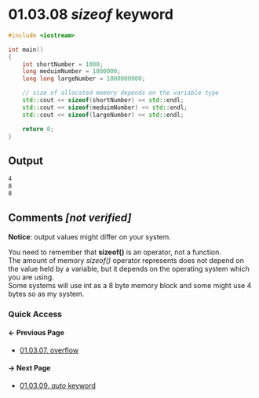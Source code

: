 # 01.03.08 *sizeof* keyword

```cxx
#include <iostream>

int main()
{
    int shortNumber = 1000;
    long meduimNumber = 1000000;
    long long largeNumber = 1000000000;

    // size of allocated memory depends on the variable type
    std::cout << sizeof(shortNumber) << std::endl;
    std::cout << sizeof(meduimNumber) << std::endl;
    std::cout << sizeof(largeNumber) << std::endl;

    return 0;
}

```

## Output

```txt
4
8
8
```

## Comments *[not verified]*

**Notice**: output values might differ on your system.

You need to remember that **sizeof()** is an operator, not a function.  
The amount of memory *sizeof()* operator represents does not depend on the value held by a variable,
but it depends on the operating system which you are using.  
Some systems will use int as a 8 byte memory block and some might use 4 bytes so as my system.

### Quick Access

<div class="previous_page pagination">

#### &#8592; Previous Page

* [01.03.07. overflow](./../../01.the_basics/03.variables&constants/07.overflow.md)

</div>
<div class="next_page pagination">

#### &#8594; Next Page

* [01.03.09. *auto* keyword](./../../01.the_basics/03.variables&constants/09.auto.md)

</div>
